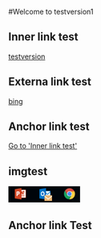 #Welcome to testversion1

## Inner link test
[testversion](testversion.md)

## Externa link test
[bing](http://www.bing.com)

## Anchor link test
[Go to 'Inner link test'](#AnchorText)   

## imgtest
![image](1.png)

## <a id="AnchorText"> </a>Anchor link Test
